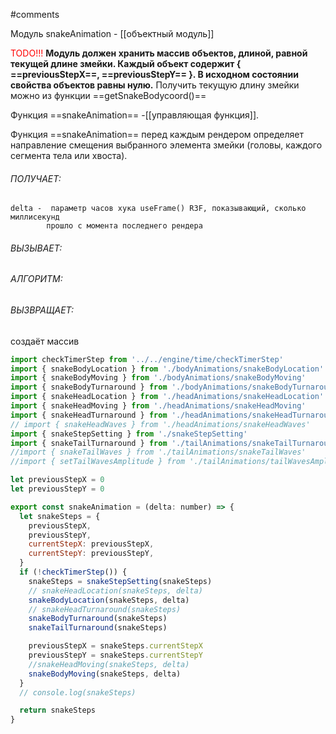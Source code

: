 #comments

Модуль snakeAnimation - [[объектный модуль]]

<span style="color:red">TODO!!!</span>
**Модуль должен хранить массив объектов, длиной, равной текущей длине змейки. Каждый объект содержит { ==previousStepX==, ==previousStepY== }. В исходном состоянии свойства объектов равны нулю.**
Получить текущую длину змейки можно из функции ==getSnakeBodycoord()==



Функция ==snakeAnimation== -[[управляющая функция]]. 


Функция ==snakeAnimation== перед каждым рендером определяет направление смещения выбранного элемента змейки (головы, каждого сегмента тела или хвоста).


###### ПОЛУЧАЕТ:
    delta -  параметр часов хука useFrame() R3F, показывающий, сколько миллисекунд
    		прошло с момента последнего рендера

###### ВЫЗЫВАЕТ:

###### АЛГОРИТМ:

###### ВЫЗВРАЩАЕТ:

создаёт массив

```js
import checkTimerStep from '../../engine/time/checkTimerStep'
import { snakeBodyLocation } from './bodyAnimations/snakeBodyLocation'
import { snakeBodyMoving } from './bodyAnimations/snakeBodyMoving'
import { snakeBodyTurnaround } from './bodyAnimations/snakeBodyTurnaround'
import { snakeHeadLocation } from './headAnimations/snakeHeadLocation'
import { snakeHeadMoving } from './headAnimations/snakeHeadMoving'
import { snakeHeadTurnaround } from './headAnimations/snakeHeadTurnaround'
// import { snakeHeadWaves } from './headAnimations/snakeHeadWaves'
import { snakeStepSetting } from './snakeStepSetting'
import { snakeTailTurnaround } from './tailAnimations/snakeTailTurnaround'
//import { snakeTailWaves } from './tailAnimations/snakeTailWaves'
//import { setTailWavesAmplitude } from './tailAnimations/tailWavesAmplitude'

let previousStepX = 0
let previousStepY = 0

export const snakeAnimation = (delta: number) => {
  let snakeSteps = {
    previousStepX,
    previousStepY,
    currentStepX: previousStepX,
    currentStepY: previousStepY,
  }
  if (!checkTimerStep()) {
    snakeSteps = snakeStepSetting(snakeSteps)
    // snakeHeadLocation(snakeSteps, delta)
    snakeBodyLocation(snakeSteps, delta)
    // snakeHeadTurnaround(snakeSteps)
    snakeBodyTurnaround(snakeSteps)
    snakeTailTurnaround(snakeSteps)

    previousStepX = snakeSteps.currentStepX
    previousStepY = snakeSteps.currentStepY
    //snakeHeadMoving(snakeSteps, delta)
    snakeBodyMoving(snakeSteps, delta)
  }
  // console.log(snakeSteps)

  return snakeSteps
}
```
